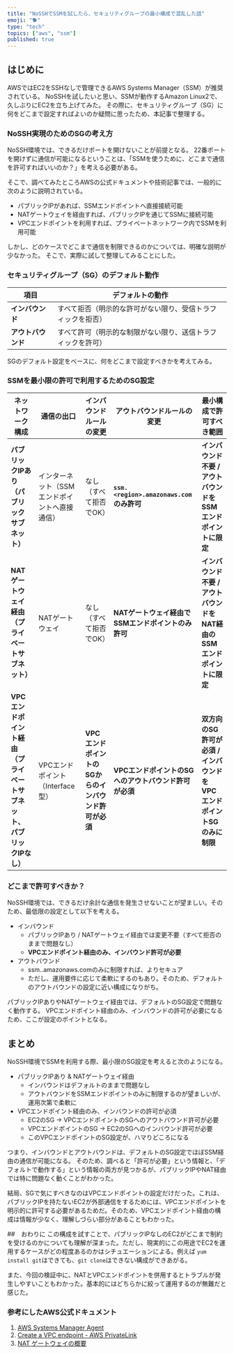 ```yaml
---
title: "NoSSHでSSMを試したら、セキュリティグループの最小構成で混乱した話"
emoji: "🐕"
type: "tech"
topics: ["aws", "ssm"]
published: true
---
```


## はじめに
AWSではEC2をSSHなしで管理できるAWS Systems Manager（SSM）が推奨されている。
NoSSHを試したいと思い、SSMが動作するAmazon Linux2で、久しぶりにEC2を立ち上げてみた。
その際に、セキュリティグループ（SG）に何をどこまで設定すればよいのか疑問に思ったため、本記事で整理する。

### NoSSH実現のためのSGの考え方
NoSSH環境では、できるだけポートを開けないことが前提となる。
22番ポートを開けずに通信が可能になるということは、「SSMを使うために、どこまで通信を許可すればいいのか？」を考える必要がある。

そこで、調べてみたところAWSの公式ドキュメントや技術記事では、一般的に次のように説明されている。

- パブリックIPがあれば、SSMエンドポイントへ直接接続可能
- NATゲートウェイを経由すれば、パブリックIPを通じてSSMに接続可能
- VPCエンドポイントを利用すれば、プライベートネットワーク内でSSMを利用可能

しかし、どのケースでどこまで通信を制限できるのかについては、明確な説明が少なかった。
そこで、実際に試して整理してみることにした。

### セキュリティグループ（SG）のデフォルト動作
| **項目** | **デフォルトの動作** |
|------|------|
| **インバウンド** | すべて拒否（明示的な許可がない限り、受信トラフィックを拒否） |
| **アウトバウンド** | すべて許可（明示的な制限がない限り、送信トラフィックを許可） |

SGのデフォルト設定をベースに、何をどこまで設定すべきかを考えてみる。

### SSMを最小限の許可で利用するためのSG設定
| **ネットワーク構成** | **通信の出口** | **インバウンドルールの変更** | **アウトバウンドルールの変更** | **最小構成で許可すべき範囲** |
|------|------|------|------|------|
| **パブリックIPあり（パブリックサブネット）** | インターネット（SSMエンドポイントへ直接通信） | なし（すべて拒否でOK） | **`ssm.<region>.amazonaws.com` のみ許可** | **インバウンド不要 / アウトバウンドをSSMエンドポイントに限定** |
| **NATゲートウェイ経由（プライベートサブネット）** | NATゲートウェイ | なし（すべて拒否でOK） | **NATゲートウェイ経由でSSMエンドポイントのみ許可** | **インバウンド不要 / アウトバウンドをNAT経由のSSMエンドポイントに限定** |
| **VPCエンドポイント経由（プライベートサブネット、パブリックIPなし）** | VPCエンドポイント（Interface型） | **VPCエンドポイントのSGからのインバウンド許可が必須** | **VPCエンドポイントのSGへのアウトバウンド許可が必須** | **双方向のSG許可が必須 / インバウンドをVPCエンドポイントSGのみに制限** |

### どこまで許可すべきか？
NoSSH環境では、できるだけ余計な通信を発生させないことが望ましい。そのため、最低限の設定として以下を考える。

- インバウンド
  - パブリックIPあり / NATゲートウェイ経由では変更不要（すべて拒否のままで問題なし）
  - **VPCエンドポイント経由のみ、インバウンド許可が必要**
- アウトバウンド
  - ssm.<region>.amazonaws.comのみに制限すれば、よりセキュア
  - ただし、運用要件に応じて柔軟にするのもあり。そのため、デフォルトのアウトバウンドの設定に近い構成になりがち。

パブリックIPありやNATゲートウェイ経由では、デフォルトのSG設定で問題なく動作する。
VPCエンドポイント経由のみ、インバウンドの許可が必要になるため、ここが設定のポイントとなる。

## まとめ
NoSSH環境でSSMを利用する際、最小限のSG設定を考えると次のようになる。

- パブリックIPあり & NATゲートウェイ経由
  - インバウンドはデフォルトのままで問題なし
  - アウトバウンドをSSMエンドポイントのみに制限するのが望ましいが、運用次第で柔軟に
- VPCエンドポイント経由のみ、インバウンドの許可が必須
  - EC2のSG → VPCエンドポイントのSGへのアウトバウンド許可が必要
  - VPCエンドポイントのSG → EC2のSGへのインバウンド許可が必要
  - このVPCエンドポイントのSG設定が、ハマりどころになる

つまり、インバウンドとアウトバウンドは、デフォルトのSG設定でほぼSSM経由の通信が可能になる。
そのため、調べると「許可が必要」という情報と、「デフォルトで動作する」という情報の両方が見つかるが、パブリックIPやNAT経由では特に問題なく動くことがわかった。

結局、SGで気にすべきなのはVPCエンドポイントの設定だけだった。これは、パブリックIPを持たないEC2が外部通信をするためには、VPCエンドポイントを明示的に許可する必要があるためだ。そのため、VPCエンドポイント経由の構成は情報が少なく、理解しづらい部分があることもわかった。

##　おわりに
この構成を試すことで、パブリックIPなしのEC2がどこまで制約を受けるのかについても理解が深まった。ただし、現実的にこの用途でEC2を運用するケースがどの程度あるのかはシチュエーションによる。例えば `yum install git`はできても、`git clone`はできない構成ができあがる。

また、今回の検証中に、NATとVPCエンドポイントを併用するとトラブルが発生しやすいこともわかった。基本的にはどちらかに絞って運用するのが無難だと感じた。

### 参考にしたAWS公式ドキュメント
1. [AWS Systems Manager Agent](https://docs.aws.amazon.com/systems-manager/latest/userguide/ssm-agent.html)
2. [Create a VPC endpoint - AWS PrivateLink](https://docs.aws.amazon.com/vpc/latest/privatelink/create-interface-endpoint.html)
3. [NAT ゲートウェイの概要](https://docs.aws.amazon.com/vpc/latest/userguide/vpc-nat-gateway.html)
